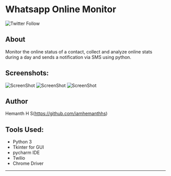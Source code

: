 # Whatsapp Online Monitor

![Twitter Follow](https://img.shields.io/twitter/follow/theblizrdx?style=social)

## About
Monitor the online status of a contact, collect and analyze online stats during a day and sends a notification via SMS using python.

## Screenshots:
![ScreenShot](/Screenshots/1.png?raw=true "Screenshot-1")
![ScreenShot](/Screenshots/2.png?raw=true "Screenshot-2")
![ScreenShot](/Screenshots/3.png?raw=true "Screenshot-3")

## Author

Hemanth H S(https://github.com/iamhemanthhs)

## Tools Used:
- Python 3
- Tkinter for GUI
- pycharm IDE
- Twilio
- Chrome Driver

---
